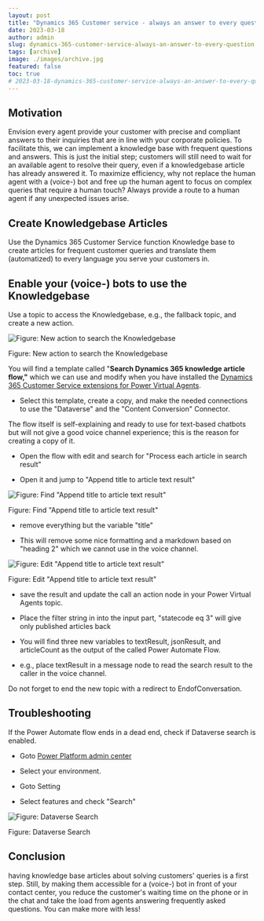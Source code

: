 ```yaml
---
layout: post
title: "Dynamics 365 Customer service - always an answer to every question"
date: 2023-03-18
author: admin
slug: dynamics-365-customer-service-always-an-answer-to-every-question
tags: [archive]
image: ./images/archive.jpg
featured: false
toc: true
# 2023-03-18-dynamics-365-customer-service-always-an-answer-to-every-question
---
```


## Motivation

Envision every agent provide your customer with precise and compliant answers to their inquiries that are in line with your corporate policies. To facilitate this, we can implement a knowledge base with frequent questions and answers. This is just the initial step; customers will still need to wait for an available agent to resolve their query, even if a knowledgebase article has already answered it. To maximize efficiency, why not replace the human agent with a (voice-) bot and free up the human agent to focus on complex queries that require a human touch? Always provide a route to a human agent if any unexpected issues arise.

## Create Knowledgebase Articles

Use the Dynamics 365 Customer Service function Knowledge base to create articles for frequent customer queries and translate them (automatized) to every language you serve your customers in.

## Enable your (voice-) bots to use the Knowledgebase

Use a topic to access the Knowledgebase, e.g., the fallback topic, and create a new action.

![Figure: New action to search the Knowledgebase]({{site.baseurl}}/images/clfdy68r702hvr3nv1z11hmvh.md/806cd43a-562c-48e1-b77d-1d1922885508.png)

Figure: New action to search the Knowledgebase

You will find a template called "**Search Dynamics 365 knowledge article flow,"** which we can use and modify when you have installed the [Dynamics 365 Customer Service extensions for Power Virtual Agents](https://the.cognitiveservices.ninja/dynamics-365-customer-service-with-power-virtual-agents-part-1-automation-with-text-chat#heading-setting-up-omnichannel-for-customer-service).

* Select this template, create a copy, and make the needed connections to use the "Dataverse" and the "Content Conversion" Connector.

The flow itself is self-explaining and ready to use for text-based chatbots but will not give a good voice channel experience; this is the reason for creating a copy of it.

* Open the flow with edit and search for "Process each article in search result"

* Open it and jump to "Append title to article text result"

![Figure: Find "Append title to article text result"]({{site.baseurl}}/images/clfdy68r702hvr3nv1z11hmvh.md/7c62c896-3f8e-44dc-be49-5dc5a343460c.png)

Figure: Find "Append title to article text result"

* remove everything but the variable "title"

* This will remove some nice formatting and a markdown based on "heading 2" which we cannot use in the voice channel.

![Figure: Edit "Append title to article text result"]({{site.baseurl}}/images/clfdy68r702hvr3nv1z11hmvh.md/b5087a3c-7ea8-4a4b-87a3-22da7fdf1b9c.png)

Figure: Edit "Append title to article text result"

* save the result and update the call an action node in your Power Virtual Agents topic.

* Place the filter string in into the input part, "statecode eq 3" will give only published articles back

* You will find three new variables to textResult, jsonResult, and articleCount as the output of the called Power Automate Flow.

* e.g., place textResult in a message node to read the search result to the caller in the voice channel.

Do not forget to end the new topic with a redirect to EndofConversation.

## Troubleshooting

If the Power Automate flow ends in a dead end, check if Dataverse search is enabled.

* Goto [Power Platform admin center](https://admin.powerplatform.microsoft.com/)

* Select your environment.

* Goto Setting

* Select features and check "Search"

![Figure: Dataverse Search]({{site.baseurl}}/images/clfdy68r702hvr3nv1z11hmvh.md/ac65a50b-983a-4b9a-938a-fde5fa71311a.png)

Figure: Dataverse Search

## Conclusion

having knowledge base articles about solving customers' queries is a first step. Still, by making them accessible for a (voice-) bot in front of your contact center, you reduce the customer's waiting time on the phone or in the chat and take the load from agents answering frequently asked questions. You can make more with less!
